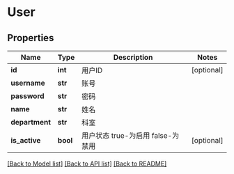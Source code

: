 # User

## Properties
Name | Type | Description | Notes
------------ | ------------- | ------------- | -------------
**id** | **int** | 用户ID | [optional] 
**username** | **str** | 账号 | 
**password** | **str** | 密码 | 
**name** | **str** | 姓名 | 
**department** | **str** | 科室 | 
**is_active** | **bool** | 用户状态 true-为启用 false-为禁用 | [optional] 

[[Back to Model list]](../README.md#documentation-for-models) [[Back to API list]](../README.md#documentation-for-api-endpoints) [[Back to README]](../README.md)


